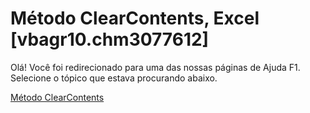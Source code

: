 
# Método ClearContents, Excel [vbagr10.chm3077612]

Olá! Você foi redirecionado para uma das nossas páginas de Ajuda F1. Selecione o tópico que estava procurando abaixo.

[Método ClearContents](http://msdn.microsoft.com/library/8bf70623-e644-e45e-1b1e-565fe6acd223%28Office.15%29.aspx)
